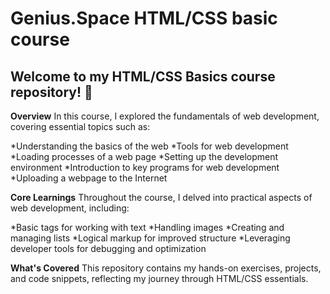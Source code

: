 # Genius.Space HTML/CSS basic course

## Welcome to my HTML/CSS Basics course repository! 🚀

**Overview**
In this course, I explored the fundamentals of web development, covering essential topics such as:

*Understanding the basics of the web
*Tools for web development
*Loading processes of a web page
*Setting up the development environment
*Introduction to key programs for web development
*Uploading a webpage to the Internet

**Core Learnings**
Throughout the course, I delved into practical aspects of web development, including:

*Basic tags for working with text
*Handling images
*Creating and managing lists
*Logical markup for improved structure
*Leveraging developer tools for debugging and optimization

**What's Covered**
This repository contains my hands-on exercises, projects, and code snippets, reflecting my journey through HTML/CSS essentials. 


